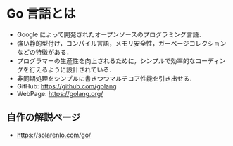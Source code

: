 # Go 言語とは
- Google によって開発されたオープンソースのプログラミング言語．
- 強い静的型付け，コンパイル言語，メモリ安全性，ガーベージコレクションなどの特徴がある．
- プログラマーの生産性を向上されるために，シンプルで効率的なコーディングを行えるように設計されている．
- 非同期処理をシンプルに書きつつマルチコア性能を引き出せる．
- GitHub: https://github.com/golang
- WebPage: https://golang.org/

## 自作の解説ページ
- https://solarenlo.com/go/
